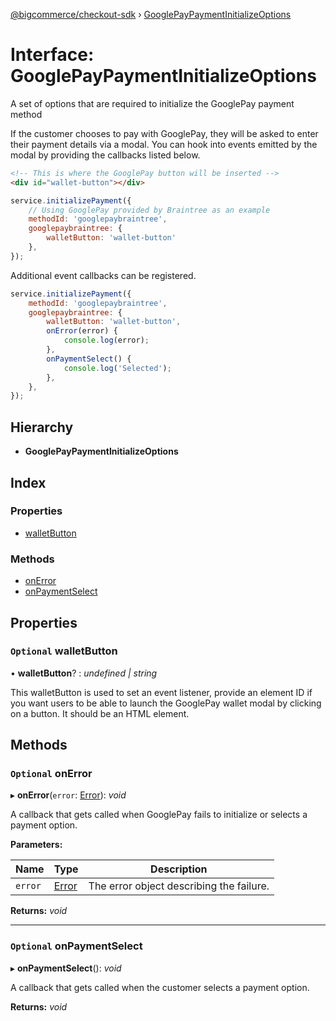 [@bigcommerce/checkout-sdk](../README.md) › [GooglePayPaymentInitializeOptions](googlepaypaymentinitializeoptions.md)

# Interface: GooglePayPaymentInitializeOptions

A set of options that are required to initialize the GooglePay payment method

If the customer chooses to pay with GooglePay, they will be asked to
enter their payment details via a modal. You can hook into events emitted by
the modal by providing the callbacks listed below.

```html
<!-- This is where the GooglePay button will be inserted -->
<div id="wallet-button"></div>
```

```js
service.initializePayment({
    // Using GooglePay provided by Braintree as an example
    methodId: 'googlepaybraintree',
    googlepaybraintree: {
        walletButton: 'wallet-button'
    },
});
```

Additional event callbacks can be registered.

```js
service.initializePayment({
    methodId: 'googlepaybraintree',
    googlepaybraintree: {
        walletButton: 'wallet-button',
        onError(error) {
            console.log(error);
        },
        onPaymentSelect() {
            console.log('Selected');
        },
    },
});
```

## Hierarchy

* **GooglePayPaymentInitializeOptions**

## Index

### Properties

* [walletButton](googlepaypaymentinitializeoptions.md#optional-walletbutton)

### Methods

* [onError](googlepaypaymentinitializeoptions.md#optional-onerror)
* [onPaymentSelect](googlepaypaymentinitializeoptions.md#optional-onpaymentselect)

## Properties

### `Optional` walletButton

• **walletButton**? : *undefined | string*

This walletButton is used to set an event listener, provide an element ID if you want
users to be able to launch the GooglePay wallet modal by clicking on a button.
It should be an HTML element.

## Methods

### `Optional` onError

▸ **onError**(`error`: [Error](amazonpaywidgeterror.md#error)): *void*

A callback that gets called when GooglePay fails to initialize or
selects a payment option.

**Parameters:**

Name | Type | Description |
------ | ------ | ------ |
`error` | [Error](amazonpaywidgeterror.md#error) | The error object describing the failure.  |

**Returns:** *void*

___

### `Optional` onPaymentSelect

▸ **onPaymentSelect**(): *void*

A callback that gets called when the customer selects a payment option.

**Returns:** *void*
